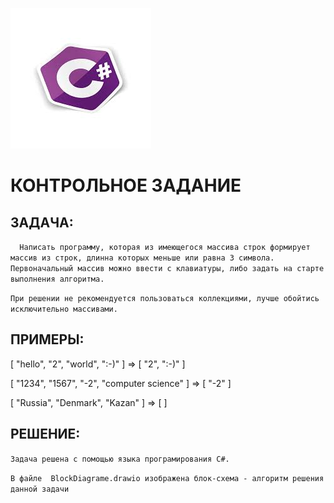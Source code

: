 ![C#](print1.jpg)

# КОНТРОЛЬНОЕ ЗАДАНИЕ

## ЗАДАЧА:
``  Написать программу, которая из имеющегося массива строк формирует массив из строк, длинна которых меньше или равна 3 символа. Первоначальный массив можно ввести с клавиатуры, либо задать на старте выполнения алгоритма.``

``При решении не рекомендуется пользоваться коллекциями, лучше обойтись исключительно массивами. ``

## ПРИМЕРЫ:
[ "hello", "2", "world", ":-)" ] => [ "2", ":-)" ]

[ "1234", "1567", "-2", "computer science" ] => [ "-2" ]

[ "Russia", "Denmark", "Kazan" ] => [  ]


## РЕШЕНИЕ:
`` Задача решена c помощью языка програмирования C#. ``

`` В файле  BlockDiagrame.drawio изображена блок-схема - алгоритм решения данной задачи ``
 
 